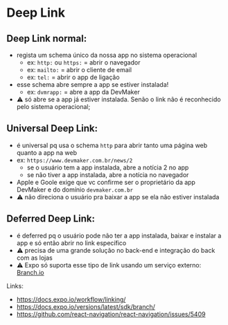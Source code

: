 # Deep Link

## Deep Link normal:
- regista um schema único da nossa app no sistema operacional
  - ex: `http:` ou `https:` = abrir o navegador
  - ex: `mailto:` = abrir o cliente de email
  - ex: `tel:` = abrir o app de ligação
- esse schema abre sempre a app se estiver instalada!
  - ex: `dvmrapp:` = abre a app da DevMaker
- ⚠️ só abre se a app já estiver instalada. Senão o link não é reconhecido pelo sistema operacional;


## Universal Deep Link:
- é universal pq usa o schema `http` para abrir tanto uma página web quanto a app na web
- ex: `https://www.devmaker.com.br/news/2`
  - se o usuário tem a app instalada, abre a notícia 2 no app
  - se não tiver a app instalada, abre a notícia no navegador
- Apple e Goole exige que vc confirme ser o proprietário da app DevMaker e do domínio `devmaker.com.br`
- ⚠️ não direciona o usuário pra baixar a app se ela não estiver instalada

## Deferred Deep Link:
- é deferred pq o usuário pode não ter a app instalada, baixar e instalar a app e só então abrir no link específico
- ⚠️ precisa de uma grande solução no back-end e integração do back com as lojas
- ⚠️ Expo só suporta esse tipo de link usando um serviço externo: [Branch.io](https://docs.expo.io/versions/latest/sdk/branch/)


Links:
- https://docs.expo.io/workflow/linking/
- https://docs.expo.io/versions/latest/sdk/branch/
- https://github.com/react-navigation/react-navigation/issues/5409

